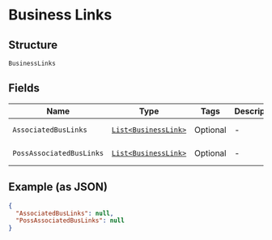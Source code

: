 
# Business Links

## Structure

`BusinessLinks`

## Fields

| Name | Type | Tags | Description | Getter | Setter |
|  --- | --- | --- | --- | --- | --- |
| `AssociatedBusLinks` | [`List<BusinessLink>`](../../doc/models/business-link.md) | Optional | - | List<BusinessLink> getAssociatedBusLinks() | setAssociatedBusLinks(List<BusinessLink> associatedBusLinks) |
| `PossAssociatedBusLinks` | [`List<BusinessLink>`](../../doc/models/business-link.md) | Optional | - | List<BusinessLink> getPossAssociatedBusLinks() | setPossAssociatedBusLinks(List<BusinessLink> possAssociatedBusLinks) |

## Example (as JSON)

```json
{
  "AssociatedBusLinks": null,
  "PossAssociatedBusLinks": null
}
```

